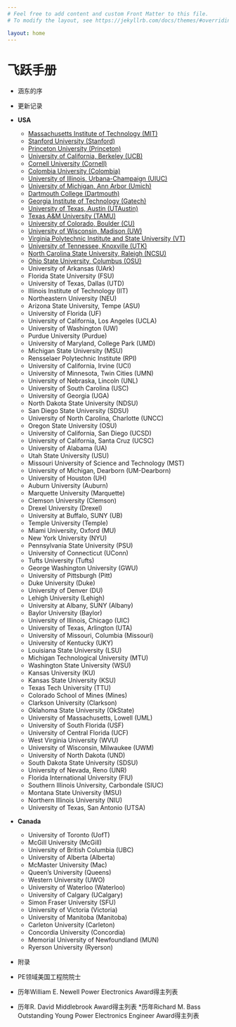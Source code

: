 ```yaml
---
# Feel free to add content and custom Front Matter to this file.
# To modify the layout, see https://jekyllrb.com/docs/themes/#overriding-theme-defaults

layout: home
---
```

# 飞跃手册


* 涵东的序
* 更新记录

* **USA**
  * [Massachusetts Institute of Technology (MIT)](https://zliao555.github.io/my-site/mit)
  * [Stanford University (Stanford)](https://zliao555.github.io/my-site/stanford)
  * [Princeton University (Princeton)](https://zliao555.github.io/my-site/princeton) 
  * [University of California, Berkeley (UCB)](https://zliao555.github.io/my-site/ucb) 
  * [Cornell University (Cornell)](https://zliao555.github.io/my-site/cornell) 
  * [Colombia University (Colombia)](https://zliao555.github.io/my-site/colombia) 
  * [University of Illinois, Urbana-Champaign (UIUC)](https://zliao555.github.io/my-site/uiuc)
  * [University of Michigan, Ann Arbor (Umich)](https://zliao555.github.io/my-site/umich) 
  * [Dartmouth College (Dartmouth)](https://zliao555.github.io/my-site/dartmouth) 
  * [Georgia Institute of Technology (Gatech)](https://zliao555.github.io/my-site/gatech) 
  * [University of Texas, Austin (UTAustin)](https://zliao555.github.io/my-site/utaustin)
  * [Texas A&M University (TAMU)](https://zliao555.github.io/my-site/tamu) 
  * [University of Colorado, Boulder (CU)](https://zliao555.github.io/my-site/cuboulder)
  * [University of Wisconsin, Madison (UW)](https://zliao555.github.io/my-site/uwmadison)
  * [Virginia Polytechnic Institute and State University (VT)](https://zliao555.github.io/my-site/vt) 
  * [University of Tennessee, Knoxville (UTK)](https://zliao555.github.io/my-site/utk) 
  * [North Carolina State University, Raleigh (NCSU)](https://zliao555.github.io/my-site/ncsu) 
  * [Ohio State University, Columbus (OSU)](https://zliao555.github.io/my-site/osu) 
  * University of Arkansas (UArk) 
  * Florida State University (FSU) 
  * University of Texas, Dallas (UTD) 
  * Illinois Institute of Technology (IIT)
  * Northeastern University (NEU) 
  * Arizona State University, Tempe (ASU) 
  * University of Florida (UF) 
  * University of California, Los Angeles (UCLA) 
  * University of Washington (UW) 
  * Purdue University (Purdue)
  * University of Maryland, College Park (UMD) 
  * Michigan State University (MSU)
  * Rensselaer Polytechnic Institute (RPI)
  * University of California, Irvine (UCI) 
  * University of Minnesota, Twin Cities (UMN) 
  * University of Nebraska, Lincoln (UNL) 
  * University of South Carolina (USC) 
  * University of Georgia (UGA) 
  * North Dakota State University (NDSU) 
  * San Diego State University (SDSU) 
  * University of North Carolina, Charlotte (UNCC) 
  * Oregon State University (OSU)
  * University of California, San Diego (UCSD) 
  * University of California, Santa Cruz (UCSC) 
  * University of Alabama (UA)
  * Utah State University (USU)
  * Missouri University of Science and Technology (MST) 
  * University of Michigan, Dearborn (UM-Dearborn) 
  * University of Houston (UH) 
  * Auburn University (Auburn) 
  * Marquette University (Marquette)
  * Clemson University (Clemson) 
  * Drexel University (Drexel) 
  * University at Buffalo, SUNY (UB) 
  * Temple University (Temple) 
  * Miami University, Oxford (MU) 
  * New York University (NYU) 
  * Pennsylvania State University (PSU) 
  * University of Connecticut (UConn) 
  * Tufts University (Tufts) 
  * George Washington University (GWU) 
  * University of Pittsburgh (Pitt) 
  * Duke University (Duke) 
  * University of Denver (DU) 
  * Lehigh University (Lehigh) 
  * University at Albany, SUNY (Albany) 
  * Baylor University (Baylor) 
  * University of Illinois, Chicago (UIC) 
  * University of Texas, Arlington (UTA) 
  * University of Missouri, Columbia (Missouri) 
  * University of Kentucky (UKY) 
  * Louisiana State University (LSU) 
  * Michigan Technological University (MTU) 
  * Washington State University (WSU) 
  * Kansas University (KU)
  * Kansas State University (KSU) 
  * Texas Tech University (TTU) 
  * Colorado School of Mines (Mines) 
  * Clarkson University (Clarkson) 
  * Oklahoma State University (OkState) 
  * University of Massachusetts, Lowell (UML) 
  * University of South Florida (USF) 
  * University of Central Florida (UCF) 
  * West Virginia University (WVU) 
  * University of Wisconsin, Milwaukee (UWM)
  * University of North Dakota (UND) 
  * South Dakota State University (SDSU) 
  * University of Nevada, Reno (UNR) 
  * Florida International University (FIU) 
  * Southern Illinois University, Carbondale (SIUC) 
  * Montana State University (MSU)
  * Northern Illinois University (NIU) 
  * University of Texas, San Antonio (UTSA) 
* **Canada** 
  * University of Toronto (UofT) 
  * McGill University (McGill)
  * University of British Columbia (UBC) 
  * University of Alberta (Alberta) 
  * McMaster University (Mac)
  * Queen’s University (Queens) 
  * Western University (UWO)
  * University of Waterloo (Waterloo) 
  * University of Calgary (UCalgary) 
  * Simon Fraser University (SFU)
  * University of Victoria (Victoria) 
  * University of Manitoba (Manitoba)
  * Carleton University (Carleton) 
  * Concordia University (Concordia)
  * Memorial University of Newfoundland (MUN) 
  * Ryerson University (Ryerson) 
* 附录 
* PE领域美国工程院院士 
* 历年William E. Newell Power Electronics Award得主列表 
* 历年R. David Middlebrook Award得主列表 
*历年Richard M. Bass Outstanding Young Power Electronics Engineer Award得主列表 
